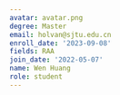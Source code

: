 ```yaml
---
avatar: avatar.png
degree: Master
email: holvan@sjtu.edu.cn
enroll_date: '2023-09-08'
fields: RAA
join_date: '2022-05-07'
name: Wen Huang
role: student
---
```

